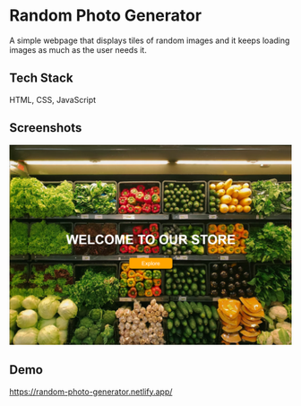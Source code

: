 # Random Photo Generator

A simple webpage that displays tiles of random images and it keeps loading images as much as the user needs it.

## Tech Stack

HTML, CSS, JavaScript

## Screenshots

![App Screenshot](https://github.com/vimalpksh/blurred-background-popup/blob/main/11.PNG?raw=true)

## Demo

https://random-photo-generator.netlify.app/
